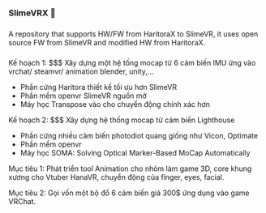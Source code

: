 ### SlimeVRX 👋

<!--
**SlimeVRX/SlimeVRX** is a ✨ _special_ ✨ repository because its `README.md` (this file) appears on your GitHub profile.

Here are some ideas to get you started:

- 🔭 I’m currently working on ...
- 🌱 I’m currently learning ...
- 👯 I’m looking to collaborate on ...
- 🤔 I’m looking for help with ...
- 💬 Ask me about ...
- 📫 How to reach me: ...
- 😄 Pronouns: ...
- ⚡ Fun fact: ...
-->

###
A repository that supports HW/FW from HaritoraX to SlimeVR, it uses open source FW from SlimeVR and modified HW from HaritoraX.
###

Kế hoạch 1: $$$ Xây dựng một hệ tống mocap từ 6 cảm biến IMU ứng vào vrchat/ steamvr/ animation blender, unity,...

- Phần cứng Haritora thiết kế tối ưu hơn SlimeVR
- Phần mềm openvr SlimeVR nguồn mở
- Máy học Transpose vào cho chuyển động chính xác hơn

Kế hoạch 2: $$$ Xây dựng hệ thống mocap từ cảm biến Lighthouse

- Phần cứng nhiều cảm biến photodiot quang giống như Vicon, Optimate
- Phần mềm openvr
- Máy học SOMA: Solving Optical Marker-Based MoCap Automatically

Mục tiêu 1: Phát triển tool Animation cho nhóm làm game 3D, core khung xương cho Vtuber HanaVR, chuyển động của finger, eyes, facial.

Mục tiêu 2: Gọi vốn một bộ đồ 6 cảm biến giá 300$ ứng dụng vào game VRChat.

